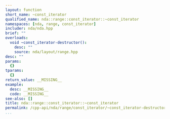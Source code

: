 ```yaml
---
layout: function
short_name: ~const_iterator
qualified_name: nda::range::const_iterator::~const_iterator
namespaces: [nda, range, const_iterator]
includer: nda/nda.hpp
brief: ""
overloads:
  void ~const_iterator-destructor():
    desc: ""
    source: nda/layout/range.hpp
desc: ""
params:
  {}
tparams:
  {}
return_value: __MISSING__
example:
  desc: __MISSING__
  code: __MISSING__
see-also: []
title: nda::range::const_iterator::~const_iterator
permalink: /cpp-api/nda/range/const_iterator/~const_iterator-destructor
...
```



